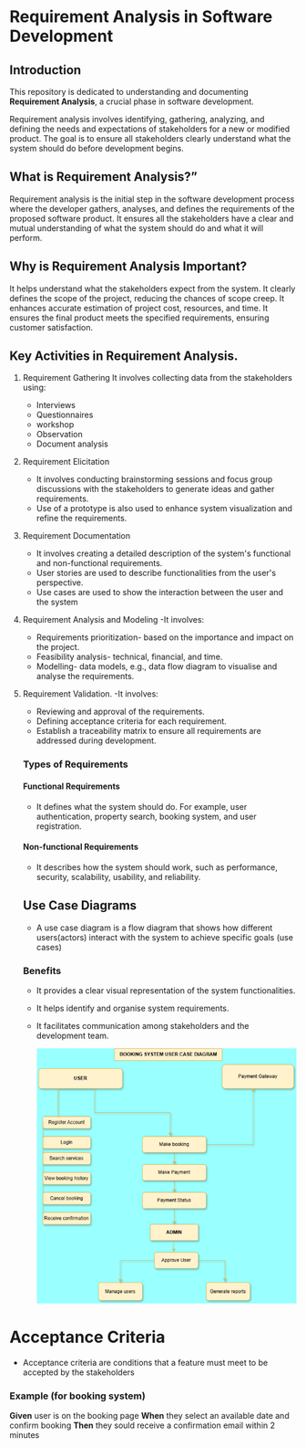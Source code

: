 # Requirement Analysis in Software Development

## Introduction

This repository is dedicated to understanding and documenting **Requirement Analysis**, a crucial phase in software development. 

Requirement analysis involves identifying, gathering, analyzing, and defining the needs and expectations of stakeholders for a new or modified product. The goal is to ensure all stakeholders clearly understand what the system should do before development begins.

## What is Requirement Analysis?”
Requirement analysis is the initial step in the software development process where the developer gathers, analyses, and defines the requirements of the proposed software product. It ensures all the stakeholders have a clear and mutual understanding of what the system should do and what it will perform.

## Why is Requirement Analysis Important?
It helps understand what the stakeholders expect from the system.
It clearly defines the scope of the project, reducing the chances of scope creep.
It enhances accurate estimation of project cost, resources, and time.
It ensures the final product meets the specified requirements, ensuring customer satisfaction.

## Key Activities in Requirement Analysis.
  1. Requirement Gathering
     It involves collecting data from the stakeholders using:
     - Interviews
     - Questionnaires
     - workshop
     - Observation
     - Document analysis
  3. Requirement Elicitation
     - It involves conducting brainstorming sessions and focus group discussions with the stakeholders to generate ideas and gather requirements.
     - Use of a prototype is also used to enhance system visualization and refine the requirements. 
  5. Requirement Documentation
     - It involves creating a detailed description of the system's functional and non-functional requirements.
     - User stories are used to describe functionalities from the user's perspective.
     - Use cases are used to show the interaction between the user and the system
  7. Requirement Analysis and Modeling
     -It involves:
       * Requirements prioritization- based on the importance and impact on the project.
       * Feasibility analysis- technical, financial, and time.
       * Modelling- data models, e.g., data flow diagram to visualise and analyse the requirements.
  9. Requirement Validation.
      -It involves:
       * Reviewing and approval of the requirements.
       * Defining acceptance criteria for each requirement.
       * Establish a traceability matrix to ensure all requirements are addressed during development.
    
     ### Types of Requirements

     #### Functional Requirements
      * It defines what the system should do. For example, user authentication, property search, booking system, and user registration.

     #### Non-functional Requirements
      * It describes how the system should work, such as performance, security, scalability, usability, and reliability.
    
      ## Use Case Diagrams
       - A use case diagram is a flow diagram that shows how different users(actors) interact with the system to achieve specific goals (use cases)
     ### Benefits
       - It provides a clear visual representation of the system functionalities.
       - It helps identify and organise system requirements.
       - It facilitates communication among stakeholders and the development team.
    
         ![Use Case Diagram](Diagram.png)

# Acceptance Criteria
 * Acceptance criteria are conditions that a feature must meet to be accepted by the stakeholders
 ### Example (for booking system)
   **Given** user is on the booking page
   **When** they select an available date and confirm booking
   **Then** they sould  receive a confirmation email within 2 minutes
   

         
     
